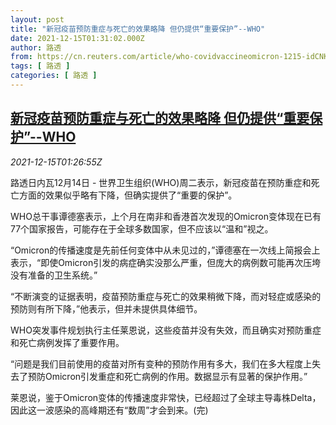 ```yaml
---
layout: post
title: "新冠疫苗预防重症与死亡的效果略降 但仍提供“重要保护”--WHO"
date: 2021-12-15T01:31:02.000Z
author: 路透
from: https://cn.reuters.com/article/who-covidvaccineomicron-1215-idCNKBS2IU03N
tags: [ 路透 ]
categories: [ 路透 ]
---
```

<!--1639531862000-->
[新冠疫苗预防重症与死亡的效果略降 但仍提供“重要保护”--WHO](https://cn.reuters.com/article/who-covidvaccineomicron-1215-idCNKBS2IU03N)
------

<div>
<div><i>2021-12-15T01:26:55Z</i></div><p>路透日内瓦12月14日 - 世界卫生组织(WHO)周二表示，新冠疫苗在预防重症和死亡方面的效果似乎略有下降，但确实提供了“重要的保护”。</p><p>WHO总干事谭德塞表示，上个月在南非和香港首次发现的Omicron变体现在已有77个国家报告，可能存在于全球多数国家，但不应该以“温和”视之。</p><p>“Omicron的传播速度是先前任何变体中从未见过的，”谭德塞在一次线上简报会上表示，“即使Omicron引发的病症确实没那么严重，但庞大的病例数可能再次压垮没有准备的卫生系统。”</p><p>“不断演变的证据表明，疫苗预防重症与死亡的效果稍微下降，而对轻症或感染的预防则有所下降，”他表示，但并未提供具体细节。</p><p>WHO突发事件规划执行主任莱恩说，这些疫苗并没有失效，而且确实对预防重症和死亡病例发挥了重要作用。</p><p>“问题是我们目前使用的疫苗对所有变种的预防作用有多大，我们在多大程度上失去了预防Omicron引发重症和死亡病例的作用。数据显示有显著的保护作用。”</p><p>莱恩说，鉴于Omicron变体的传播速度非常快，已经超过了全球主导毒株Delta，因此这一波感染的高峰期还有“数周”才会到来。(完)</p>
</div>
